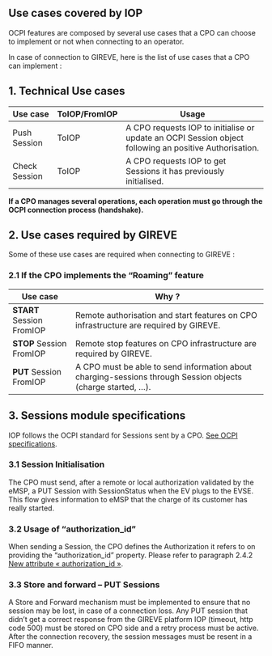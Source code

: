 ## Use cases covered by IOP

OCPI features are composed by several use cases that a CPO can choose to implement or not when connecting to an operator.

In case of connection to GIREVE, here is the list of use cases that a CPO can implement :

## 1. Technical Use cases

| Use case | ToIOP/FromIOP | Usage |
| ----------- | ----------- | ----------- |
| Push Session | ToIOP | A CPO requests IOP to initialise or update an OCPI Session object following an positive Authorisation. |
| Check Session | ToIOP | A CPO requests IOP to get Sessions it has previously initialised. |

**If a CPO manages several operations, each operation must go through the OCPI connection process (handshake).**

## 2. Use cases required by GIREVE

Some of these use cases are required when connecting to GIREVE :

### 2.1 If the CPO implements the “Roaming” feature

| Use case | Why ? |
| ----------- | ----------- |
| **START** Session FromIOP | Remote authorisation and start features on CPO infrastructure are required by GIREVE. |
| **STOP** Session FromIOP | Remote stop features on CPO infrastructure are required by GIREVE. |
| **PUT** Session FromIOP | A CPO must be able to send information about charging-sessions through Session objects (charge started, …). |

## 3. Sessions module specifications

IOP follows the OCPI standard for Sessions sent by a CPO. [See OCPI specifications](https://github.com/ocpi/ocpi/blob/release-2.1.1-bugfixes/mod_sessions.md).

### 3.1 Session Initialisation

The CPO must send, after a remote or local authorization validated by the eMSP, a PUT Session with SessionStatus when the EV plugs to the EVSE.
This flow gives information to eMSP that the charge of its customer has really started.

### 3.2 Usage of “authorization_id”

When sending a Session, the CPO defines the Authorization it refers to on providing the “authorization_id” property. Please refer to paragraph 2.4.2 [New attribute « authorization_id »](checkup_edits.md).

### 3.3 Store and forward – PUT Sessions

A Store and Forward mechanism must be implemented to ensure that no session may be lost, in case of a connection loss. Any PUT session that didn’t get a correct response from the GIREVE platform IOP (timeout, http code 500) must be stored on CPO side and a retry process must be active. After the connection recovery, the session messages must be resent in a FIFO manner.
